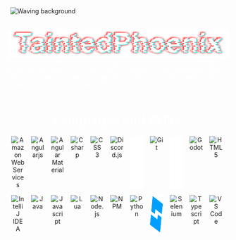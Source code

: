 <div style="position: relative; padding-top: 40px; padding-bottom: 20px; padding-left: 10px; padding-right: 10px;">
    <img align="center" alt="TaintedPhoenix" src="assets/TaintedPhoenix_transparent.png" style="position: absolute; margin-top: 50px; margin-left:-5px"/>
    <img alt="Waving background" src="https://capsule-render.vercel.app/api?type=waving&height=300&color=0:000000,50:000008,100:000000&reversal=false&section=header" />
</div>

<p style="color: #ffffff;">Hi! My name is Antony Rinaldi (Known online as TaintedPhoenix). I am a high school senior who is interested in just about all things computers.</p>

<p style="color: #ffffff;"> I've worked on a large variety of projects, most of which created in response to problems I found annoying enough to actually do something about. No two projects are alike! I've done all types of development: Web, App, Game, Bot, you name it. Regardless of what i'm working with, I like to create things that I find either useful or thoroughly enjoyable, and nothing less.
</p>

<h1 align="center" style="text-align: center; color: #fff;"> Languages and Skills </h1>

<div align="center" style="display: flex; gap: 15px; align-content: center; justify-content: center; flex-wrap: wrap; margin-left: auto;">
    <img alt="Amazon Web Services" title="Amazon Web Services" src="https://cdn.jsdelivr.net/gh/devicons/devicon@latest/icons/amazonwebservices/amazonwebservices-plain-wordmark.svg" width="30px"/>
    <img alt="Angularjs" title="Angularjs" src="https://cdn.jsdelivr.net/gh/devicons/devicon@latest/icons/angularjs/angularjs-original.svg" width="30px"/>
    <img alt="Angular Material" title = "Angular Material" src="https://cdn.jsdelivr.net/gh/devicons/devicon@latest/icons/angularmaterial/angularmaterial-original.svg" width = "30px"/>
    <img alt="C sharp" title="C#" src="https://cdn.jsdelivr.net/gh/devicons/devicon@latest/icons/csharp/csharp-original.svg" width="30px"/>
    <img alt="CSS 3" title="CSS3" src="https://cdn.jsdelivr.net/gh/devicons/devicon@latest/icons/css3/css3-original.svg" width="30px"/>
    <img alt="Discord.js" title="Discord.js" src="https://cdn.jsdelivr.net/gh/devicons/devicon@latest/icons/discordjs/discordjs-plain.svg" width="30px"/>
    <img alt="Express" title="Express" src="assets/icons/express.svg" width="30px">
    <img alt="Git" title="Git" src="https://cdn.jsdelivr.net/gh/devicons/devicon@latest/icons/git/git-original.svg" width="30px"/>
    <img alt="Github" title="Github" src="assets/icons/github.svg" width="30px"/>
    <img alt="Godot" title="Godot" src="https://cdn.jsdelivr.net/gh/devicons/devicon@latest/icons/godot/godot-original.svg" width="30px"/>
    <img alt="HTML 5" title="HTML5" src="https://cdn.jsdelivr.net/gh/devicons/devicon@latest/icons/html5/html5-original.svg" width="30px"/>
    <img alt="IntelliJ IDEA" title="IntelliJ IDEA" src="https://cdn.jsdelivr.net/gh/devicons/devicon@latest/icons/intellij/intellij-original.svg" width="30px"/>
    <img alt="Java" title="Java" src="https://cdn.jsdelivr.net/gh/devicons/devicon@latest/icons/java/java-original.svg" width="30px"/>
    <img alt="Javascript" title="Javascript" src="https://cdn.jsdelivr.net/gh/devicons/devicon@latest/icons/javascript/javascript-original.svg" width="30px"/>
    <img alt="Lua" title="Lua" src="https://cdn.jsdelivr.net/gh/devicons/devicon@latest/icons/lua/lua-original.svg" width="30px"/>
    <img src="https://cdn.jsdelivr.net/gh/devicons/devicon@latest/icons/nodejs/nodejs-original.svg" width = "30px" alt="Node.js" title="Node.js"/>
    <img src="https://cdn.jsdelivr.net/gh/devicons/devicon@latest/icons/npm/npm-original-wordmark.svg" width="30px" alt="NPM" title="npm"/>
    <img src="https://cdn.jsdelivr.net/gh/devicons/devicon@latest/icons/python/python-original.svg" width="30px" alt="Python" title="Python"/>
    <img src="assets/icons/robloxStudio.svg" width="30px" alt="Roblox Studio" title="Roblox Studio">
    <img src="https://cdn.jsdelivr.net/gh/devicons/devicon@latest/icons/selenium/selenium-original.svg" width="30px" alt="Selenium" title="Selenium"/>
    <img src="https://cdn.jsdelivr.net/gh/devicons/devicon@latest/icons/typescript/typescript-original.svg" width="30px" alt="Typescript" title="Typescript"/>
    <img src="https://cdn.jsdelivr.net/gh/devicons/devicon@latest/icons/vscode/vscode-original.svg" width="30px" alt="VS Code" title="VS Code"/>
</div>
